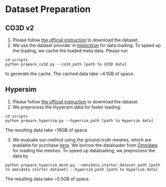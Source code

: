 # Dataset Preparation

## CO3D v2
1. Please follow [the official instruction](https://github.com/facebookresearch/co3d) to download the dataset.
2. We use the dataset provider in [Implicitron](https://github.com/facebookresearch/pytorch3d/tree/main/pytorch3d/implicitron) for data loading. To speed up the loading, we cache the loaded meta data. Please run 
```
cd scripts
python prepare_co3d.py --co3d_path [path to CO3D data]
```
to generate the cache. The cached data take ~4.1GB of space.

## Hypersim
1. Please follow [the official instruction](https://github.com/apple/ml-hypersim) to download the dataset.
2. We preprocess the Hypersim data for faster loading:
```
cd scripts
python prepare_hypersim.py --hypersim_path [path to Hypersim data]
```
The resulting data take ~19GB of space.

3. We evaluate our method using the ground-truth meshes, which are available for purchase [here](https://www.turbosquid.com/Search/3D-Models?include_artist=evermotion). We borrow the dataloader from [Omnidata](https://github.com/EPFL-VILAB/omnidata) for loading the meshes. To speed up dataloading, we preprocess the data by
```
python prepare_hypersim_mesh.py --omnidata_starter_dataset_path [path to omnidata starter dataset] --hypersim_path [path to Hypersim data]
```
The resulting data take ~5.5GB of space.
